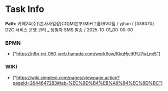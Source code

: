 # Task Info

**Path:** 카페24(주)\본사사업장\[CG]MI본부\MIH그룹\BVO팀 / yjhan / [338070] D2C 서비스 운영 관리 _ 당첨자 SMS 발송 / 2025-10-01_00-00-00

### BPMN
- ["https://n8n-mi-050-web.hanpda.com/workflow/KkqHjeiKFU7wLmi5"]

### WIKI
- ["https://wiki.simplexi.com/pages/viewpage.action?pageId=2644647283#tab-%EC%9D%B4%EB%A9%94%EC%9D%BC"]

